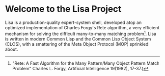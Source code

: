 
# Welcome to the Lisa Project #

Lisa is a production-quality expert-system shell, developed atop an optimized implementation of Charles Forgy's Rete
algorithm, a very efficient mechanism for solving the difficult many-to-many matching problem[^1]. Lisa is written in
modern Common Lisp and the Common Lisp Object System (CLOS), with a smattering of the Meta Object Protocol (MOP)
sprinkled about.

[^1]: "Rete: A Fast Algorithm for the Many Pattern/Many Object Pattern Match Problem" Charles L. Forgy, Artificial Intelligence 19(1982), 17-37.)
